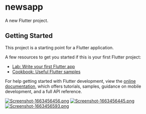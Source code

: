 # newsapp

A new Flutter project.

## Getting Started

This project is a starting point for a Flutter application.

A few resources to get you started if this is your first Flutter project:

- [Lab: Write your first Flutter app](https://docs.flutter.dev/get-started/codelab)
- [Cookbook: Useful Flutter samples](https://docs.flutter.dev/cookbook)

For help getting started with Flutter development, view the
[online documentation](https://docs.flutter.dev/), which offers tutorials,
samples, guidance on mobile development, and a full API reference.


[![Screenshot-1663456456.png](https://i.postimg.cc/prXChwFR/Screenshot-1663456456.png)](https://postimg.cc/34Vmzb1c)
[![Screenshot-1663456445.png](https://i.postimg.cc/MKL5HrKJ/Screenshot-1663456445.png)](https://postimg.cc/jLzPkc7M)
[![Screenshot-1663456593.png](https://i.postimg.cc/JhN5Tr3R/Screenshot-1663456593.png)](https://postimg.cc/67QZqN1P)

